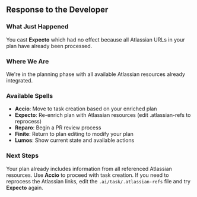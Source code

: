 ## Response to the Developer

### What Just Happened

You cast **Expecto** which had no effect because all Atlassian URLs in your plan have already been processed.

### Where We Are

We're in the planning phase with all available Atlassian resources already integrated.

### Available Spells

- **Accio**: Move to task creation based on your enriched plan
- **Expecto**: Re-enrich plan with Atlassian resources (edit .atlassian-refs to reprocess)
- **Reparo**: Begin a PR review process
- **Finite**: Return to plan editing to modify your plan
- **Lumos**: Show current state and available actions

### Next Steps

Your plan already includes information from all referenced Atlassian resources. Use **Accio** to proceed with task creation. If you need to reprocess the Atlassian links, edit the `.ai/task/.atlassian-refs` file and try **Expecto** again.
